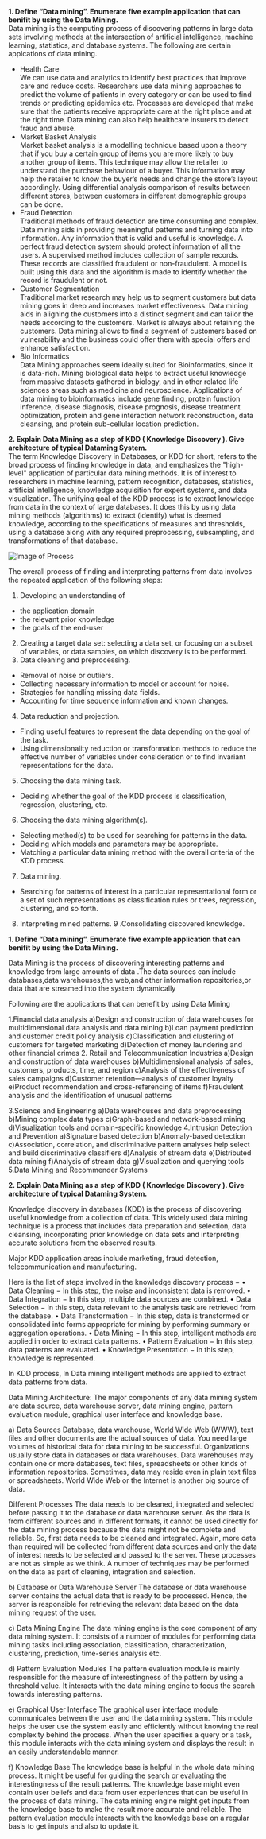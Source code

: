 
**1. Define “Data mining”. Enumerate five example application that can benifit by using the Data Mining.**<br>
Data mining is the computing process of discovering patterns in large data sets involving methods at the intersection of artificial intelligence, machine learning, statistics, and database systems. The following are certain applcations of data mining.
  * Health Care<br>
  We can use data and analytics to identify best practices that improve care and reduce costs. Researchers use data mining approaches to predict the volume of patients in every category or can be used to find trends or predicting epidemics etc. Processes are developed that make sure that the patients receive appropriate care at the right place and at the right time. Data mining can also help healthcare insurers to detect fraud and abuse.
  * Market Basket Analysis<br>
  Market basket analysis is a modelling technique based upon a theory that if you buy a certain group of items you are more likely to buy another group of items. This technique may allow the retailer to understand the purchase behaviour of a buyer. This information may help the retailer to know the buyer’s needs and change the store’s layout accordingly. Using differential analysis comparison of results between different stores, between customers in different demographic groups can be done.
   * Fraud Detection<br>
  Traditional methods of fraud detection are time consuming and complex. Data mining aids in providing meaningful patterns and turning data into information. Any information that is valid and useful is knowledge. A perfect fraud detection system should protect information of all the users. A supervised method includes collection of sample records. These records are classified fraudulent or non-fraudulent. A model is built using this data and the algorithm is made to identify whether the record is fraudulent or not.
  * Customer Segmentation<br>
  Traditional market research may help us to segment customers but data mining goes in deep and increases market effectiveness. Data mining aids in aligning the customers into a distinct segment and can tailor the needs according to the customers. Market is always about retaining the customers. Data mining allows to find a segment of customers based on vulnerability and the business could offer them with special offers and enhance satisfaction.
  * Bio Informatics<br>
  Data Mining approaches seem ideally suited for Bioinformatics, since it is data-rich. Mining biological data helps to extract useful knowledge from massive datasets gathered in biology, and in other related life sciences areas such as medicine and neuroscience. Applications of data mining to bioinformatics include gene finding, protein function inference, disease diagnosis, disease prognosis, disease treatment optimization, protein and gene interaction network reconstruction, data cleansing, and protein sub-cellular location prediction.

**2. Explain Data Mining as a step of KDD ( Knowledge Discovery ). Give architecture of typical Dataming System.**<br>
The term Knowledge Discovery in Databases, or KDD for short, refers to the broad process of finding knowledge in data, and emphasizes the "high-level" application of particular data mining methods. It is of interest to researchers in machine learning, pattern recognition, databases, statistics, artificial intelligence, knowledge acquisition for expert systems, and data visualization.
The unifying goal of the KDD process is to extract knowledge from data in the context of large databases.
It does this by using data mining methods (algorithms) to extract (identify) what is deemed knowledge, according to the specifications of measures and thresholds, using a database along with any required preprocessing, subsampling, and transformations of that database.

![Image of Process](http://www2.cs.uregina.ca/~dbd/cs831/notes/kdd/kdd.gif)

The overall process of finding and interpreting patterns from data involves the repeated application of the following steps:

1. Developing an understanding of
  * the application domain
  * the relevant prior knowledge
  * the goals of the end-user
2. Creating a target data set: selecting a data set, or focusing on a subset of variables, or data samples, on which discovery is to be performed.
3. Data cleaning and preprocessing.
  * Removal of noise or outliers.
  * Collecting necessary information to model or account for noise.
  * Strategies for handling missing data fields.
  * Accounting for time sequence information and known changes.
4. Data reduction and projection.
  * Finding useful features to represent the data depending on the goal of the task.
  * Using dimensionality reduction or transformation methods to reduce the effective number of variables under consideration or to find invariant representations for the data.
5. Choosing the data mining task.
  * Deciding whether the goal of the KDD process is classification, regression, clustering, etc.
6. Choosing the data mining algorithm(s).
  * Selecting method(s) to be used for searching for patterns in the data.
  * Deciding which models and parameters may be appropriate.
  * Matching a particular data mining method with the overall criteria of the KDD process.
7. Data mining.
  * Searching for patterns of interest in a particular representational form or a set of such representations as classification rules or trees, regression, clustering, and so forth.
8. Interpreting mined patterns.
9 .Consolidating discovered knowledge.

**1. Define “Data mining”. Enumerate five example application that can benifit by using the Data Mining.**

Data Mining is the process of discovering interesting patterns and knowledge from large amounts of data .The data sources can include databases,data warehouses,the web,and other information repositories,or data that are streamed into the system dynamically

Following are the applications that can benefit by using Data Mining

1.Financial data analysis
	a)Design and construction of data warehouses for multidimensional data analysis and data mining
	b)Loan payment prediction and customer credit policy analysis
	c)Classification and clustering of customers for targeted marketing
	d)Detection of money laundering and other financial crimes
2. Retail and Telecommunication Industries
  a)Design and construction of data warehouses
  b)Multidimensional analysis of sales, customers, products, time, and region
  c)Analysis of the effectiveness of sales campaigns
  d)Customer retention—analysis of customer loyalty
  e)Product recommendation and cross-referencing of items
  f)Fraudulent analysis and the identification of unusual patterns

3.Science and Engineering
  a)Data warehouses and data preprocessing
  b)Mining complex data types
  c)Graph-based and network-based mining
  d)Visualization tools and domain-specific knowledge
4.Intrusion Detection and Prevention
  a)Signature based detection
  b)Anomaly-based detection
  c)Association, correlation, and discriminative pattern analyses help select and build discriminative classifiers
  d)Analysis of stream data
  e)Distributed data mining
  f)Analysis of stream data
  g)Visualization and querying tools
5.Data Mining and Recommender Systems

**2. Explain Data Mining as a step of KDD ( Knowledge Discovery ). Give architecture of typical Dataming System.**

Knowledge discovery in databases (KDD) is the process of discovering useful knowledge from a collection of data. This widely used data mining technique is a process that includes data preparation and selection, data cleansing, incorporating prior knowledge on data sets and interpreting accurate solutions from the observed results. 

Major KDD application areas include marketing, fraud detection, telecommunication and manufacturing.

Here is the list of steps involved in the knowledge discovery process −
•	Data Cleaning − In this step, the noise and inconsistent data is removed.
•	Data Integration − In this step, multiple data sources are combined.
•	Data Selection − In this step, data relevant to the analysis task are retrieved from the database.
•	Data Transformation − In this step, data is transformed or consolidated into forms appropriate for mining by performing summary or aggregation operations.
•	Data Mining − In this step, intelligent methods are applied in order to extract data patterns.
•	Pattern Evaluation − In this step, data patterns are evaluated.
•	Knowledge Presentation − In this step, knowledge is represented.

In KDD process,
In Data mining intelligent methods are applied to extract data patterns from data.


Data Mining Architecture:
The major components of any data mining system are data source, data warehouse server, data mining engine, pattern evaluation module, graphical user interface and knowledge base.
 

a) Data Sources
Database, data warehouse, World Wide Web (WWW), text files and other documents are the actual sources of data. You need large volumes of historical data for data mining to be successful. Organizations usually store data in databases or data warehouses. Data warehouses may contain one or more databases, text files, spreadsheets or other kinds of information repositories. Sometimes, data may reside even in plain text files or spreadsheets. World Wide Web or the Internet is another big source of data.

Different Processes
The data needs to be cleaned, integrated and selected before passing it to the database or data warehouse server. As the data is from different sources and in different formats, it cannot be used directly for the data mining process because the data might not be complete and reliable. So, first data needs to be cleaned and integrated. Again, more data than required will be collected from different data sources and only the data of interest needs to be selected and passed to the server. These processes are not as simple as we think. A number of techniques may be performed on the data as part of cleaning, integration and selection.

b) Database or Data Warehouse Server
The database or data warehouse server contains the actual data that is ready to be processed. Hence, the server is responsible for retrieving the relevant data based on the data mining request of the user.

c) Data Mining Engine
The data mining engine is the core component of any data mining system. It consists of a number of modules for performing data mining tasks including association, classification, characterization, clustering, prediction, time-series analysis etc.

d) Pattern Evaluation Modules
The pattern evaluation module is mainly responsible for the measure of interestingness of the pattern by using a threshold value. It interacts with the data mining engine to focus the search towards interesting patterns.

e) Graphical User Interface
The graphical user interface module communicates between the user and the data mining system. This module helps the user use the system easily and efficiently without knowing the real complexity behind the process. When the user specifies a query or a task, this module interacts with the data mining system and displays the result in an easily understandable manner.

f) Knowledge Base
The knowledge base is helpful in the whole data mining process. It might be useful for guiding the search or evaluating the interestingness of the result patterns. The knowledge base might even contain user beliefs and data from user experiences that can be useful in the process of data mining. The data mining engine might get inputs from the knowledge base to make the result more accurate and reliable. The pattern evaluation module interacts with the knowledge base on a regular basis to get inputs and also to update it.



